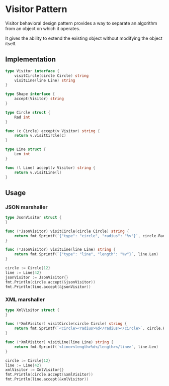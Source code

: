 # Visitor Pattern
Visitor behavioral design pattern provides a way to separate an algorithm from an object on which it operates.

It gives the ability to extend the existing object without modifying the object itself.

## Implementation

```go
type Visitor interface {
	visitCircle(circle Circle) string
	visitLine(line Line) string
}

type Shape interface {
	accept(Visitor) string
}

type Circle struct {
	Rad int
}

func (c Circle) accept(v Visitor) string {
	return v.visitCircle(c)
}

type Line struct {
	Len int
}

func (l Line) accept(v Visitor) string {
	return v.visitLine(l)
}
```

## Usage
### JSON marshaller

```go
type JsonVisitor struct {
}

func (*JsonVisitor) visitCircle(circle Circle) string {
	return fmt.Sprintf(`{"type": "circle", "radius": "%v"}`, circle.Rad)
}

func (*JsonVisitor) visitLine(line Line) string {
	return fmt.Sprintf(`{"type": "line", "length": "%v"}`, line.Len)
}
```

```go
circle := Circle{12}
line := Line{42}
jsonVisitor := JsonVisitor{}
fmt.Println(circle.accept(&jsonVisitor))
fmt.Println(line.accept(&jsonVisitor))
```

### XML marshaller

```go
type XmlVisitor struct {
}

func (*XmlVisitor) visitCircle(circle Circle) string {
	return fmt.Sprintf(`<circle><radius>%d</radius></circle>`, circle.Rad)
}

func (*XmlVisitor) visitLine(line Line) string {
	return fmt.Sprintf(`<line><length>%d</length></line>`, line.Len)
}
```

```go
circle := Circle{12}
line := Line{42}
xmlVisitor := XmlVisitor{}
fmt.Println(circle.accept(&xmlVisitor))
fmt.Println(line.accept(&xmlVisitor))
```
